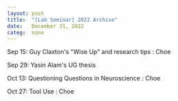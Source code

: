 ```yaml
---
layout: post
title:  "[Lab Seminar] 2022 Archive"
date:   December 31, 2022
categ:  none
---
```


<p>
Sep 15: Guy Claxton's "Wise Up" and research tips : Choe

<p>
Sep 29: Yasin Alam's UG thesis

<p>
Oct 13: Questioning Questions in Neuroscience : Choe

<p>
Oct 27: Tool Use : Choe













 

